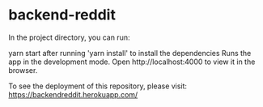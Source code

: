 # backend-reddit



In the project directory, you can run:

yarn start after running 'yarn install' to install the dependencies
Runs the app in the development mode.
Open http://localhost:4000 to view it in the browser.

To see the deployment of this repository, please visit: https://backendreddit.herokuapp.com/
